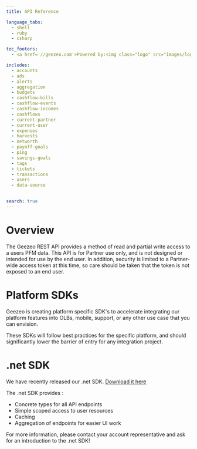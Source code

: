 ```yaml
---
title: API Reference

language_tabs:
  - shell
  - ruby
  - csharp

toc_footers:
  - <a href='//geezeo.com'>Powered by:<img class="logo" src="images/logo.png"></a>

includes:
  - accounts
  - ads
  - alerts
  - aggregation
  - budgets
  - cashflow-bills
  - cashflow-events
  - cashflow-incomes
  - cashflows
  - current-partner
  - current-user
  - expenses
  - harvests
  - networth
  - payoff-goals
  - ping
  - savings-goals
  - tags
  - tickets
  - transactions
  - users
  - data-source
  

search: true
---
```


# Overview

The Geezeo REST API provides a method of read and partial write access to a users PFM data. This API is for Partner use only, and is not designed or intended for use by the end user. In addition, security is limited to a Partner-wide access token at this time, so care should be taken that the token is not exposed to an end user.

# Platform SDKs

Geezeo is creating platform specific SDK's to accelerate integrating our platform features into OLBs, mobile, support, or any other use case that you can envision. 

These SDKs will follow best practices for the specific platform, and should significantly lower the barrier of entry for any integration project. 

# .net SDK

We have recently released our .net SDK. [Download it here](https://github.com/Geezeo/net-sdk-public)

The .net SDK provides :

* Concrete types for all API endpoints
* Simple scoped access to user resources
* Caching
* Aggregation of endpoints for easier UI work

For more information, please contact your account representative and ask for an introduction to the .net SDK!